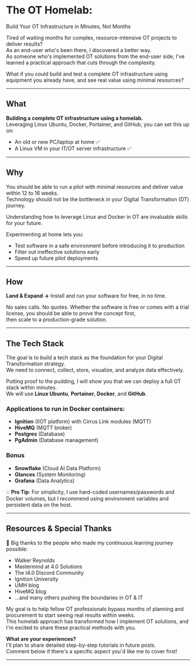 # The OT Homelab: 
Build Your OT Infrastructure in Minutes, Not Months

Tired of waiting months for complex, resource-intensive OT projects to deliver results?  
As an end-user who's been there, I discovered a better way.  
As someone who's implemented OT solutions from the end-user side, I've learned a practical approach that cuts through the complexity.

What if you could build and test a complete OT infrastructure using equipment you already have, and see real value using minimal resources?

---

## What

**Building a complete OT infrastructure using a homelab.**  
Leveraging Linux Ubuntu, Docker, Portainer, and GitHub, you can set this up on:

- An old or new PC/laptop at home ✅
- A Linux VM in your IT/OT server infrastructure ✅ 

---

## Why

You should be able to run a pilot with minimal resources and deliver value within 12 to 16 weeks.  
Technology should not be the bottleneck in your Digital Transformation (DT) journey.

Understanding how to leverage Linux and Docker in OT are invaluable skills for your future.

Experimenting at home lets you:

- Test software in a safe environment before introducing it to production  
- Filter out ineffective solutions early  
- Speed up future pilot deployments  

---

## How

**Land & Expand →** Install and run your software for free, in no time.  

No sales calls. No quotes. Whether the software is free or comes with a trial license, you should be able to prove the concept first,  
then scale to a production-grade solution.

---

## The Tech Stack

The goal is to build a tech stack as the foundation for your Digital Transformation strategy.  
We need to connect, collect, store, visualize, and analyze data effectively.

Putting proof to the pudding, I will show you that we can deploy a full OT stack within minutes.  
We will use **Linux Ubuntu**, **Portainer**, **Docker**, and **GitHub**.

### Applications to run in Docker containers:

- **Ignition** (IIOT platform) with Cirrus Link modules (MQTT)  
- **HiveMQ** (MQTT broker)  
- **Postgres** (Database)  
- **PgAdmin** (Database management)  

### Bonus

- **Snowflake** (Cloud AI Data Platform)  
- **Glances** (System Monitoring)  
- **Grafana** (Data Analytics)  

💡 **Pro Tip**: For simplicity, I use hard-coded usernames/passwords and Docker volumes, but I recommend using environment variables and persistent data on the host.

---

## Resources & Special Thanks

🙌 Big thanks to the people who made my continuous learning journey possible:

- Walker Reynolds  
- Mastermind at 4.0 Solutions  
- The I4.0 Discord Community  
- Ignition University  
- UMH blog  
- HiveMQ blog  
- …and many others pushing the boundaries in OT & IT  

My goal is to help fellow OT professionals bypass months of planning and procurement to start seeing real results within weeks.  
This homelab approach has transformed how I implement OT solutions, and I'm excited to share these practical methods with you.

**What are your experiences?**  
I'll plan to share detailed step-by-step tutorials in future posts.  
Comment below if there's a specific aspect you'd like me to cover first!

---

